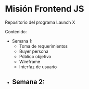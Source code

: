 # Misión Frontend JS
Repositorio del programa Launch X

Contenido: 
  - Semana 1:
    - Toma de requerimientos
    - Buyer persona
    - Público objetivo
    - Wireframe
    - Interfaz de usuario
  - Semana 2:
    - 

